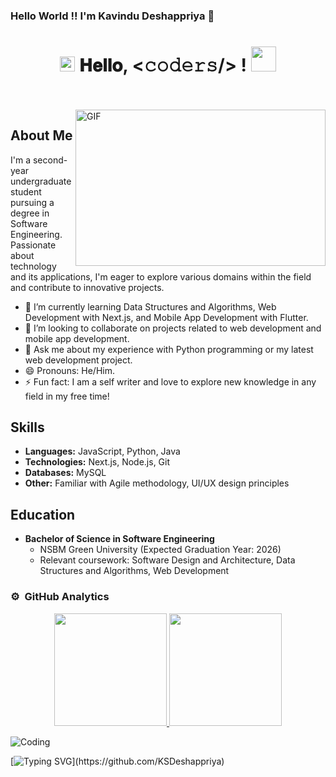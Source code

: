 ### Hello World !! I'm Kavindu Deshappriya 👋

<h1 align="center">
  <a target="_blank">
    <img src="https://github.com/JayantGoel001/JayantGoel001/blob/master/GIF/Earth.gif" width="24px" style="max-width:100%;">
  </a>
  𝐇𝐞𝐥𝐥𝐨, &lt;𝚌𝚘𝚍𝚎𝚛𝚜/&gt; !
  <a target="_blank">
    <img src="https://github.com/JayantGoel001/JayantGoel001/blob/master/GIF/Hi.gif" width="40px" />
  </a>
</h1>

<br/>
<br/>
<a target="_blank">
  <img align="right" height="250" width="400" alt="GIF" src="https://github.com/JayantGoel001/JayantGoel001/blob/master/GIF/code.gif">
</a>

## About Me

I'm a second-year undergraduate student pursuing a degree in Software Engineering. Passionate about technology and its applications, I'm eager to explore various domains within the field and contribute to innovative projects.

- 🌱 I’m currently learning Data Structures and Algorithms, Web Development with Next.js, and Mobile App Development with Flutter.
- 👯 I’m looking to collaborate on projects related to web development and mobile app development.
- 💬 Ask me about my experience with Python programming or my latest web development project.
- 😄 Pronouns: He/Him.
- ⚡ Fun fact: I am a self writer and love to explore new knowledge in any field in my free time!

## Skills

- **Languages:** JavaScript, Python, Java
- **Technologies:** Next.js, Node.js, Git
- **Databases:** MySQL 
- **Other:** Familiar with Agile methodology, UI/UX design principles

## Education

- **Bachelor of Science in Software Engineering**
  - NSBM Green University (Expected Graduation Year: 2026)
  - Relevant coursework: Software Design and Architecture, Data Structures and Algorithms, Web Development


### ⚙️ &nbsp;GitHub Analytics

<p align="center">
<a href="https://github.com/azizovrafael">
  <img height="180em" src="https://github-readme-stats-eight-theta.vercel.app/api?username=KSDeshappriya&show_icons=true&theme=algolia&include_all_commits=true&count_private=true"/>
  <img height="180em" src="https://github-readme-stats-eight-theta.vercel.app/api/top-langs/?username=KSDeshappriya&layout=compact&langs_count=8&theme=algolia&include_all_commits=true&count_private=true"/>
</a>
</p>


![Coding](https://media.giphy.com/media/836HiJc7pgzy8iNXCn/giphy.gif)

[![Typing SVG](https://readme-typing-svg.herokuapp.com/?lines=Thanks+For+Visiting!!&center=true&color="FF0000")](https://github.com/KSDeshappriya)

<!--
**KSDeshappriya/KSDeshappriya** is a ✨ _special_ ✨ repository because its `README.md` (this file) appears on your GitHub profile.

Here are some ideas to get you started:

- 🔭 I’m currently working on ...
- 🌱 I’m currently learning ...
- 👯 I’m looking to collaborate on ...
- 🤔 I’m looking for help with ...
- 💬 Ask me about ...
- 📫 How to reach me: ...
- 😄 Pronouns: ...
- ⚡ Fun fact: ...
-->
